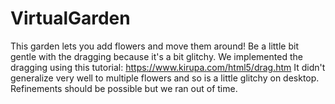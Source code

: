 # VirtualGarden

This garden lets you add flowers and move them around! Be a little bit gentle with the dragging because it's a bit glitchy. We implemented the dragging using this tutorial:
https://www.kirupa.com/html5/drag.htm
It didn't generalize very well to multiple flowers and so is a little glitchy on desktop. Refinements should be possible but we ran out of time.